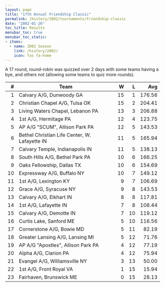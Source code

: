 ```yaml
---
layout: page
title: "17th Annual Friendship Classic"
permalink: /history/2002/tournaments/friendship-classic
date: "2002-01-26"
toc_title: Results
menubar_toc: true
menubar_toc_static:
- items:
  - name: 2002 Season
    link: /history/2002/
    icon: fas fa-home
---
```


A 17 round, round-robin was quizzed over 2 days with some teams having a bye, and others not (allowing some teams to quiz more rounds).

|    # | Team                                          |    W |    L |    Avg |
| ---: | --------------------------------------------- | ---: | ---: | -----: |
|    1 | Calvary A/G, Dunwoody GA                      |   15 |    1 | 176.56 |
|    2 | Christian Chapel A/G, Tulsa OK                |   15 |    2 | 204.41 |
|    3 | Living Waters Chapel, Lebanon PA              |   13 |    3 | 206.88 |
|    4 | 1st A/G, Hermitage PA                         |   12 |    4 | 123.75 |
|    5 | AP A/G "SCUM", Allison Park PA                |   12 |    5 | 143.53 |
|    6 | Bethel Christian Life Center, W. Lafayette IN |   11 |    5 | 165.94 |
|    7 | Calvary Temple, Indianapolis IN               |   11 |    5 | 138.13 |
|    8 | South Hills A/G, Bethel Park PA               |   10 |    6 | 166.25 |
|    9 | Oaks Fellowship, Dallas TX                    |   10 |    6 | 154.69 |
|   10 | Expressway A/G, Buffalo NY                    |   10 |    7 | 149.12 |
|   11 | 1st A/G, Lexington KY                         |    9 |    7 | 106.69 |
|   12 | Grace A/G, Syracuse NY                        |    9 |    8 | 143.53 |
|   13 | Calvary A/G, Elkhart IN                       |    8 |    8 | 117.81 |
|   14 | 1st A/G, Lafayette IN                         |    7 |    8 | 108.44 |
|   15 | Calvary A/G, Demotte IN                       |    7 |   10 | 119.12 |
|   16 | Curtis Lake, Sanford ME                       |    5 |   10 | 116.56 |
|   17 | Cornerstone A/G, Bowie MD                     |    5 |   11 |  82.19 |
|   18 | Greater Lansing A/G, Lansing MI               |    5 |   12 |  71.76 |
|   19 | AP A/G "Apostles", Allison Park PA            |    4 |   12 |  77.19 |
|   20 | Alpha A/G, Clarion PA                         |    4 |   12 |  75.94 |
|   21 | Evangel A/G, Williamsville NY                 |    3 |   13 |  50.00 |
|   22 | 1st A/G, Front Royal VA                       |    1 |   15 |  15.94 |
|   23 | Fairhaven, Brunswick ME                       |    0 |   15 |  28.13 |
